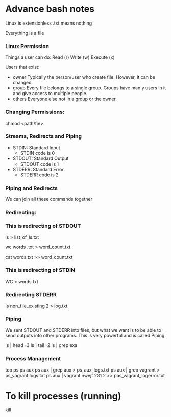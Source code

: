 # Advance bash notes

Linux is extensionless
 .txt means nothing

Everything is a file

### Linux Permission

Things a user can do:
Read (r)
Write (w)
Execute (x)

Users that exist:
- owner
Typically the person/user who create file. However, it can be changed.
- group
Every file belongs to a single group. Groups have man y users in it and give access to multiple people.
- others
Everyone else not in a group or the owner.

### Changing Permissions:

chmod <permissions> <path/fie>

### Streams, Redirects and Piping
- STDIN: Standard Input
  - STDIN code is 0
- STDOUT: Standard Output
  - STDOUT code is 1
- STDERR: Standard Error
  - STDERR code is 2

### Piping and Redirects
We can join all these commands together

### Redirecting:
### This is redirecting of STDOUT
ls > list_of_ls.txt

wc words .txt > word_count.txt

cat words.txt >> word_count.txt

### This is redirecting of STDIN

WC < words.txt

### Redirecting STDERR

ls non_file_existing 2 > log.txt

### Piping
We sent STDOUT and STDERR into files, but what we want is to be able to send outputs into other programs. This is very powerful and is called Piping.

ls | head -3
ls | tail -2
ls | grep exa

### Process Management

top
ps
ps aux
ps aux | grep aux > ps_aux_logs.txt
ps aux | grep vagrant > ps_vagrant.logs.txt
ps aux | vagrant nwejf 231 2 >> pas_vagrant_logerror.txt

# To kill processes (running)
kill <pid>
